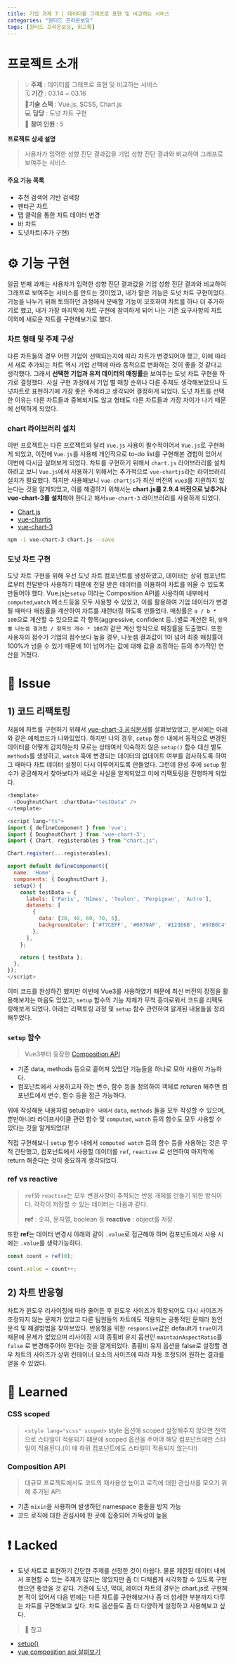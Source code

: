 ```yaml
---
title: 기업 과제 7 | 데이터를 그래프로 표현 및 비교하는 서비스
categories: "원티드 프리온보딩"
tags: [원티드 프리온보딩, 회고록]
---
```


# 프로젝트 소개

> 💡 **주제** : 데이터를 그래프로 표현 및 비교하는 서비스<br>
> 🗓 **기간** : 03.14 ~ 03.16<br>
> 🔨**기술 스택** : Vue.js, SCSS, Chart.js<br>
> 💻 **담당** : 도넛 차트 구현<br>
> 👤 **참여 인원** : 5<br/>

**프로젝트 상세 설명**

> 사용자가 입력한 성향 진단 결과값을 기업 성향 진단 결과와 비교하여 그래프로 보여주는 서비스

#### 주요 기능 목록

- 추천 검색어 기반 검색창
- 펜타곤 차트
- 탭 클릭을 통한 차트 데이터 변경
- 바 차트
- 도넛차트(추가 구현)

# ⚙️ 기능 구현

일곱 번째 과제는 사용자가 입력한 성향 진단 결과값을 기업 성향 진단 결과와 비교하여 그래프로 보여주는 서비스를 만드는 것이었고, 내가 맡은 기능은 도넛 차트 구현이었다. 기능을 나누기 위해 토의하던 과정에서 분배할 기능이 모호하여 차트를 하나 더 추가하기로 했고, 내가 가장 마지막에 차트 구현에 참여하게 되어 나는 기존 요구사항의 차트 이외에 새로운 차트를 구현해보기로 했다.

### 차트 형태 및 주제 구상

다른 차트들의 경우 어떤 기업이 선택되는지에 따라 차트가 변경되어야 했고, 이에 따라서 새로 추가되는 차트 역시 기업 선택에 따라 동적으로 변화하는 것이 좋을 것 같다고 생각했다. 그래서 **선택한 기업과 유저 데이터의 매칭률**을 보여주는 도넛 차트 구현을 하기로 결정했다. 사실 구현 과정에서 기업 별 매칭 순위나 다른 주제도 생각해보았으나 도넛차트로 표현하기에 가장 좋은 주제라고 생각되어 결정하게 되었다. 도넛 차트를 선택한 이유는 다른 차트들과 중복되지도 않고 형태도 다른 차트들과 가장 차이가 나기 때문에 선택하게 되었다.

### chart 라이브러리 설치

이번 프로젝트는 다른 프로젝트와 달리 `Vue.js` 사용이 필수적이어서 `Vue.js`로 구현하게 되었고, 이전에 `Vue.js`를 사용해 개인적으로 to-do list를 구현해본 경험이 있어서 이번에 다시금 살펴보게 되었다. 차트를 구현하기 위해서 `chart.js` 라이브러리를 설치하려고 보니 `Vue.js`에서 사용하기 위해서는 추가적으로 `vue-chartjs`라는 라이브러리 설치가 필요했다. 하지만 사용해보니 `vue-chartjs`가 최신 버전의 `vue3`를 지원하지 않는다는 것을 알게되었고, 이를 해결하기 위해서는 **chart.js를 2.9.4 버전으로 낮추거나 vue-chart-3를 설치**해야 한다고 해서`vue-chart-3` 라이브러리를 사용하게 되었다.

- [Chart.js](https://www.chartjs.org/docs/latest/)
- [vue-chartjs](https://vue-chartjs.org/guide/)
- [vue-chart-3](https://vue-chart-3.netlify.app/guide/#introduction)

```bash
npm -i vue-chart-3 chart.js --save
```

### 도넛 차트 구현

도넛 차트 구현을 위해 우선 도넛 차트 컴포넌트를 생성하였고, 데이터는 상위 컴포넌트로부터 전달받아 사용하기 때문에 전달 받은 데이터를 이용하여 차트를 띄울 수 있도록 만들어야 했다. Vue.js는`setup` 이라는 Composition API를 사용하여 내부에서 `computed`,`watch` 메소드등을 모두 사용할 수 있었고, 이를 활용하여 기업 데이터가 변경될 때마다 매칭률을 계산하여 차트를 재렌더링 하도록 만들었다.
매칭률은 `a / b * 100`으로 계산할 수 있으므로 각 항목(aggressive, confident 등..)별로 계산한 뒤, `항목별 나눗셈 결과합 / 항목의 개수 * 100`과 같은 계산 방식으로 매칭률을 도출했다. 또한 사용자의 점수가 기업의 점수보다 높을 경우, 나눗셈 결과값이 1이 넘어 최종 매칭률이 100%가 넘을 수 있기 때문에 1이 넘어가는 값에 대해 값을 조정하는 등의 추가적인 연산을 거쳤다.

# 🎃 Issue

## 1) 코드 리팩토링

처음에 차트를 구현하기 위해서 [vue-chart-3 공식문서](https://vue-chart-3.netlify.app/guide/#introduction)를 살펴보았었고, 문서에는 아래와 같은 예제코드가 나와있었다. 하지만 나의 경우, `setup` 함수 내에서 동적으로 변경된 데이터를 어떻게 감지하는지 모르는 상태여서 익숙하지 않은 `setup()` 함수 대신 별도 `methods`를 생성하고, `watch` 훅에 변경되는 데이터의 업데이트 여부를 검사하도록 하여 그 때마다 차트 데이터 설정이 다시 이루어지도록 만들었다. 그런데 완성 후에 `setup` 함수가 궁금해져서 찾아보다가 새로운 사실을 알게되었고 이에 리팩토링을 진행하게 되었다.

```js
<template>
  <DoughnutChart :chartData="testData" />
</template>

<script lang="ts">
import { defineComponent } from 'vue';
import { DoughnutChart } from 'vue-chart-3';
import { Chart, registerables } from "chart.js";

Chart.register(...registerables);

export default defineComponent({
  name: 'Home',
  components: { DoughnutChart },
  setup() {
    const testData = {
      labels: ['Paris', 'Nîmes', 'Toulon', 'Perpignan', 'Autre'],
      datasets: [
        {
          data: [30, 40, 60, 70, 5],
          backgroundColor: ['#77CEFF', '#0079AF', '#123E6B', '#97B0C4', '#A5C8ED'],
        },
      ],
    };

    return { testData };
  },
});
</script>
```

이미 코드를 완성하긴 했지만 이번에 Vue3를 사용하였기 때문에 최신 버전의 장점을 활용해보자는 마음도 있었고, `setup` 함수의 기능 자체가 무척 흥미로워서 코드를 리팩토링해보게 되었다. 아래는 리팩토링 과정 및 `setup` 함수 관련하여 알게된 내용들을 정리해두었다.

### `setup` 함수

> Vue3부터 등장한 [Composition API](#composition-api)

- 기존 data, methods 등으로 흩어져 있었던 기능들을 하나로 모아 사용이 가능하다.
- 컴포넌트에서 사용하고자 하는 변수, 함수 등을 정의하여 객체로 returen 해주면 컴포넌트에서 변수, 함수 등을 접근 가능하다.

위에 작성해둔 내용처럼 setup`함수 내에서` `data`, `methods` 들을 모두 작성할 수 있으며, 뿐만아니라 라이프사이클 관련 함수 및 `computed`, `watch` 등의 함수도 모두 사용할 수 있다는 것을 알게되었다!

직접 구현해보니 `setup` 함수 내에서 `computed watch` 등의 함수 등을 사용하는 것은 무척 간단했고, 컴포넌트에서 사용할 데이터를 `ref`, `reactive` 로 선언하여 마지막에 return 해준다는 것이 중요하게 생각되었다.

### ref vs reactive

> `ref`와 `reactive`는 모두 변경사항이 추적되는 반응 개체를 만들기 위한 방식이다.
> 각각이 저장할 수 있는 데이터는 다음과 같다.
>
> **ref** : 숫자, 문자열, boolean 등
> **reactive** : object를 저장

또한 **ref**는 데이터 변경시 아래와 같이 `.value`로 접근해야 하며 컴포넌트에서 사용 시에는 `.value`를 생략가능하다.

```js
const count = ref(0);

count.value = count++;
```

## 2) 차트 반응형

차트가 윈도우 리사이징에 따라 줄어든 후 윈도우 사이즈가 확장되어도 다시 사이즈가 조정되지 않는 문제가 있었고 다른 팀원들의 차트에도 적용되는 공통적인 문제라 원인 분석 및 해결방법을 찾아보았다.
반응형을 위한 `responsive`값은 default가 `true`이기 때문에 문제가 없었으며 리사이징 시의 종횡비 유지 옵션인 `maintainAspectRatio`를 `false` 로 변경해주어야 한다는 것을 알게되었다. 종횡비 유지 옵션을 false로 설정할 경우 차트의 사이즈가 상위 컨테이너 요소의 사이즈에 따라 자동 조정되어 원하는 결과를 얻을 수 있었다.

# 📝 Learned

### CSS scoped

> `<style lang="scss" scoped>` style 옵션에 scoped 설정해주지 않으면 전역으로 스타일이 적용되기 떄문에 scoped 옵션을 주어야 해당 컴포넌트에만 스타일이 적용된다.(이 때 하위 컴포넌트에도 스타일이 적용되지 않는다!)

### Composition API

> 대규모 프로젝트에서도 코드의 재사용성 높이고 로직에 대한 관심사를 모으기 위해 추가된 API

- 기존 `mixin`을 사용하며 발생하던 namespace 충돌을 방지 가능
- 코드 로직에 대한 관심사에 한 곳에 집중되어 가독성이 높음

# ❗️ Lacked

- 도넛 차트로 표현하기 간단한 주제를 선정한 것이 아쉽다. 물론 제한된 데이터 내에서 표현할 수 있는 주제가 많지는 않았지만 좀 더 다채롭게 시각화할 수 있도록 구현했으면 좋았을 것 같다. 기존에 도넛, 막대, 레이더 차트의 경우는 chart.js로 구현해본 적이 있어서 다음 번에는 다른 차트를 구현해보거나 좀 더 섬세한 부분까지 다루는 차트를 구현해보고 싶다. 차트 옵션들도 좀 더 다양하게 설정하고 사용해보고 싶다.

> 📖 참고

- [setup()](https://leestrument.tistory.com/entry/setup)
- [vue composition api 살펴보기](https://blog.woolta.com/categories/10/posts/202)
